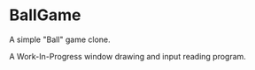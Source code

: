 # BallGame
A simple "Ball" game clone.

A Work-In-Progress window drawing and input reading program.
